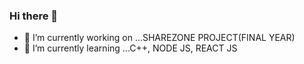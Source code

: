 ### Hi there 👋

- 🔭 I’m currently working on ...SHAREZONE PROJECT(FINAL YEAR)
- 🌱 I’m currently learning ...C++, NODE JS, REACT JS
<!--
**Sudipta07151/Sudipta07151** is a ✨ _special_ ✨ repository because its `README.md` (this file) appears on your GitHub profile.

Here are some ideas to get you started:

- 🔭 I’m currently working on ...SHAREZONE PROJECT(FINAL YEAR)
- 🌱 I’m currently learning ...C++, NODE JS, REACT JS
- 👯 I’m looking to collaborate on ...
- 🤔 I’m looking for help with ...
- 💬 Ask me about ...
- 📫 How to reach me: ...
- 😄 Pronouns: ...
- ⚡ Fun fact: ...
-->
